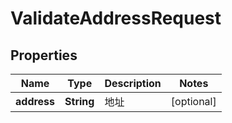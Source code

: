 # ValidateAddressRequest

## Properties
Name | Type | Description | Notes
------------ | ------------- | ------------- | -------------
**address** | **String** | 地址 |  [optional]
